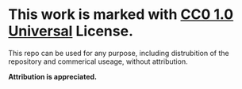 # This work is marked with [CC0 1.0 Universal](https://creativecommons.org/publicdomain/zero/1.0/?ref=chooser-v1) License. 
This repo can be used for any purpose, including distrubition of the repository and commerical useage, without attribution. 

__Attribution is appreciated.__

